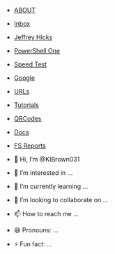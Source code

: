 - [ABOUT](about.md)
- [Inbox](mailto:kibrown031@gmail.com)
- [Jeffrey Hicks](https://buttondown.com/behind-the-powershell-pipeline/archive/)
- [PowerShell One](https://powershell.one/)
- [Speed Test](https://speakeasy.net)
- [Google](https://google.com)
- [URLs](urls.md)
- [Tutorials](tutorials.md)
- [QRCodes](qrcodes.md)
- [Docs](docs.md)
- [FS Reports](fsreport.txt)

- 👋 Hi, I’m @KIBrown031
- 👀 I’m interested in ...
- 🌱 I’m currently learning ...
- 💞️ I’m looking to collaborate on ...
- 📫 How to reach me ...
- 😄 Pronouns: ...
- ⚡ Fun fact: ...

